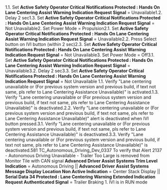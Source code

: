 1.1. Set **Active Safety Operator Critical Notifications Protected : Hands On Lane Centering Assist Warning Indication Request Signal** = Unavailable1.2. Delay 2 sec1.3. Set **Active Safety Operator Critical Notifications Protected : Hands On Lane Centering Assist Warning Indication Request Signal** = Not Unavailable2. Set Power Mode = Propulsion2.1. Set **Active Safety Operator Critical Notifications Protected : Hands On Lane Centering Assist Warning Indication Request Signal** = Unavailable2.2. Press Select button on IVI button (within 2 sec)2.3. Set **Active Safety Operator Critical Notifications Protected : Hands On Lane Centering Assist Warning Indication Request Signal** = Not Unavailable3. Set Power Mode = Off3.1. Set **Active Safety Operator Critical Notifications Protected : Hands On Lane Centering Assist Warning Indication Request Signal** = Unavailable3.2. Delay 2 sec3.3. Set **Active Safety Operator Critical Notifications Protected : Hands On Lane Centering Assist Warning Indication Request Signal** = Not Unavailable 1.1. Verify "Lane centering unavailable or (For previous system version and previous build, if text not same, pls refer to Lane Centering Assistance Unavailable)" is activated.1.3. Verify "Lane centering unavailable or (For previous system version and previous build, if text not same, pls refer to Lane Centering Assistance Unavailable)" is deactivated.2.2. Verify "Lane centering unavailable or (For previous system version and previous build, if text not same, pls refer to Lane Centering Assistance Unavailable)" alert is deactivated when IVI button pressed.3.1. Verify "Lane centering unavailable or (For previous system version and previous build, if text not same, pls refer to Lane Centering Assistance Unavailable)" is deactivated.3.3. Verify "Lane centering unavailable or (For previous system version and previous build, if text not same, pls refer to Lane Centering Assistance Unavailable)" is deactivated.581 TC_Autonomous_Driving_Dev_0337 To verify that Alert 2137 - Autonomous Driving Unavailable - Trailer Too Large is removed from Monitor Tile with CAN signal **Advanced Driver Assist Systems Trim Level Indication** = Autonomous Driving || **Advanced Driver Assist Systems Message Display Location Non Active Indication** = Center Stack Display || **Serial Data 34 Protected : Lane Centering Warning Extended Indication Request Authenticated Signal** = Trailer Braking 1. IVI is in RUN mode